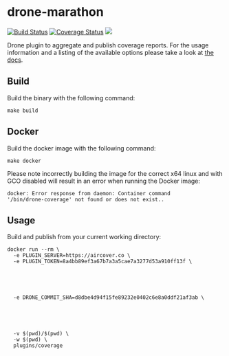 # drone-marathon

[![Build Status](http://beta.drone.io/api/badges/drone-plugins/drone-marathon/status.svg)](http://beta.drone.io/drone-plugins/drone-marathon)
[![Coverage Status](https://aircover.co/badges/drone-plugins/drone-marathon/coverage.svg)](https://aircover.co/drone-plugins/drone-marathon)
[![](https://badge.imagelayers.io/plugins/marathon:latest.svg)](https://imagelayers.io/?images=plugins/marathon:latest 'Get your own badge on imagelayers.io')

Drone plugin to aggregate and publish coverage reports. For the usage information and a listing of the available options please take a look at [the docs](DOCS.md).

## Build

Build the binary with the following command:

```
make build
```

## Docker

Build the docker image with the following command:

```
make docker
```

Please note incorrectly building the image for the correct x64 linux and with GCO disabled will result in an error when running the Docker image:

```
docker: Error response from daemon: Container command
'/bin/drone-coverage' not found or does not exist..
```

## Usage

Build and publish from your current working directory:

```
docker run --rm \
  -e PLUGIN_SERVER=https://aircover.co \
  -e PLUGIN_TOKEN=8a4bb89ef3a67b7a3a5cae7a3277d53a910ff13f \





  -e DRONE_COMMIT_SHA=d8dbe4d94f15fe89232e0402c6e8a0ddf21af3ab \





  -v $(pwd)/$(pwd) \
  -w $(pwd) \
  plugins/coverage
```
